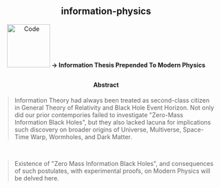 <h2 align="center">information-physics</h2>

<p align="center">
    <img alt="Code" src="https://raw.githubusercontent.com/post-programming/post-programming/master/website/static/img/icon.png" 
      height="100" />
    <b> -> Information Thesis Prepended To Modern Physics </b>
</p>

<h2></h2>
<h2></h2>


<h4 align="center"> Abstract </h4>

> Information Theory had always been treated as second-class citizen in General Theory of Relativity and Black Hole Event Horizon.
> Not only did our prior contempories failed to investigate "Zero-Mass Information Black Holes", but they also lacked lacuna for implications such discovery on broader origins of Universe, Multiverse, Space-Time Warp, Wormholes, and Dark Matter. 

<br/>

>  Existence of "Zero Mass Information Black Holes", and consequences of such postulates, with experimental proofs, on Modern Physics will be delved here. 
